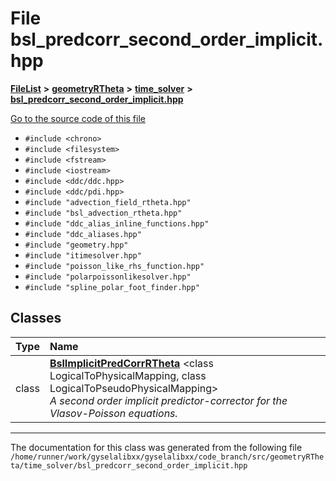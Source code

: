 

# File bsl\_predcorr\_second\_order\_implicit.hpp



[**FileList**](files.md) **>** [**geometryRTheta**](dir_e9f169004bcfe9f3cb1f8a27ce024e59.md) **>** [**time\_solver**](dir_4c2664fc2adc717d896afdb0f76e6fe5.md) **>** [**bsl\_predcorr\_second\_order\_implicit.hpp**](bsl__predcorr__second__order__implicit_8hpp.md)

[Go to the source code of this file](bsl__predcorr__second__order__implicit_8hpp_source.md)



* `#include <chrono>`
* `#include <filesystem>`
* `#include <fstream>`
* `#include <iostream>`
* `#include <ddc/ddc.hpp>`
* `#include <ddc/pdi.hpp>`
* `#include "advection_field_rtheta.hpp"`
* `#include "bsl_advection_rtheta.hpp"`
* `#include "ddc_alias_inline_functions.hpp"`
* `#include "ddc_aliases.hpp"`
* `#include "geometry.hpp"`
* `#include "itimesolver.hpp"`
* `#include "poisson_like_rhs_function.hpp"`
* `#include "polarpoissonlikesolver.hpp"`
* `#include "spline_polar_foot_finder.hpp"`















## Classes

| Type | Name |
| ---: | :--- |
| class | [**BslImplicitPredCorrRTheta**](classBslImplicitPredCorrRTheta.md) &lt;class LogicalToPhysicalMapping, class LogicalToPseudoPhysicalMapping&gt;<br>_A second order implicit predictor-corrector for the Vlasov-Poisson equations._  |



















































------------------------------
The documentation for this class was generated from the following file `/home/runner/work/gyselalibxx/gyselalibxx/code_branch/src/geometryRTheta/time_solver/bsl_predcorr_second_order_implicit.hpp`

